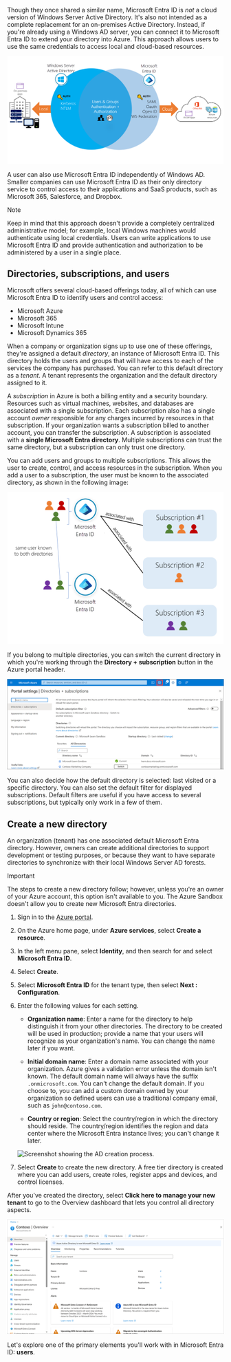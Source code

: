 Though they once shared a similar name, Microsoft Entra ID is *not* a cloud version of Windows Server Active Directory. It's also not intended as a complete replacement for an on-premises Active Directory. Instead, if you're already using a Windows AD server, you can connect it to Microsoft Entra ID to extend your directory into Azure. This approach allows users to use the same credentials to access local and cloud-based resources.

![Conceptual art showing Windows AD and Microsoft Entra ID controlling resources.](../media/2-azure-vs-windows-ad.png)

A user can also use Microsoft Entra ID independently of Windows AD. Smaller companies can use Microsoft Entra ID as their only directory service to control access to their applications and SaaS products, such as Microsoft 365, Salesforce, and Dropbox.

> [!NOTE]
> Keep in mind that this approach doesn't provide a completely centralized administrative model; for example, local Windows machines would authenticate using local credentials. Users can write applications to use Microsoft Entra ID and provide authentication and authorization to be administered by a user in a single place.

## Directories, subscriptions, and users

Microsoft offers several cloud-based offerings today, all of which can use Microsoft Entra ID to identify users and control access:

- Microsoft Azure
- Microsoft 365
- Microsoft Intune
- Microsoft Dynamics 365

When a company or organization signs up to use one of these offerings, they're assigned a default *directory*, an instance of Microsoft Entra ID. This directory holds the users and groups that will have access to each of the services the company has purchased. You can refer to this default directory as a *tenant*. A tenant represents the organization and the default directory assigned to it.

A *subscription* in Azure is both a billing entity and a security boundary. Resources such as virtual machines, websites, and databases are associated with a single subscription. Each subscription also has a single account *owner* responsible for any charges incurred by resources in that subscription. If your organization wants a subscription billed to another account, you can transfer the subscription. A subscription is associated with a **single Microsoft Entra directory**. Multiple subscriptions can trust the same directory, but a subscription can only trust one directory.

You can add users and groups to multiple subscriptions. This allows the user to create, control, and access resources in the subscription. When you add a user to a subscription, the user must be known to the associated directory, as shown in the following image:

![Conceptual art showing users, directories, and subscriptions in Azure.](../media/2-users-subs-and-directories.png)

If you belong to multiple directories, you can switch the current directory in which you're working through the **Directory + subscription** button in the Azure portal header.

![Screenshot showing the Directory selection dialog in Azure portal.](../media/2-directory-and-subscription.png)

You can also decide how the default directory is selected: last visited or a specific directory. You can also set the default filter for displayed subscriptions. Default filters are useful if you have access to several subscriptions, but typically only work in a few of them.

## Create a new directory

An organization (tenant) has one associated default Microsoft Entra directory. However, owners can create additional directories to support development or testing purposes, or because they want to have separate directories to synchronize with their local Windows Server AD forests.

> [!IMPORTANT]
> The steps to create a new directory follow; however, unless you're an owner of your Azure account, this option isn't available to you. The Azure Sandbox doesn't allow you to create new Microsoft Entra directories.

1. Sign in to the [Azure portal](https://portal.azure.com?azure-portal=true).

1. On the Azure home page, under **Azure services**, select **Create a resource**.

1. In the left menu pane, select **Identity**, and then search for and select **Microsoft Entra ID**.

1. Select **Create**.

1. Select **Microsoft Entra ID** for the tenant type, then select **Next : Configuration**.

1. Enter the following values for each setting.

    - **Organization name**: Enter a name for the directory to help distinguish it from your other directories. The directory to be created will be used in production; provide a name that your users will recognize as your organization's name. You can change the name later if you want.

    - **Initial domain name**: Enter a domain name associated with your organization. Azure gives a validation error unless the domain isn't known. The default domain name will always have the suffix `.onmicrosoft.com`. You can't change the default domain. If you choose to, you can add a custom domain owned by your organization so defined users can use a traditional company email, such as `john@contoso.com`.

    - **Country or region**: Select the country/region in which the directory should reside. The country/region identifies the region and data center where the Microsoft Entra instance lives; you can't change it later.

    ![Screenshot showing the AD creation process.](../media/2-create-directory.png)

1. Select **Create** to create the new directory. A free tier directory is created where you can add users, create roles, register apps and devices, and control licenses.

After you've created the directory, select **Click here to manage your new tenant** to go to the Overview dashboard that lets you control all directory aspects.

![Screenshot of the Microsoft Entra dashboard.](../media/2-aad-dashboard.png)

Let's explore one of the primary elements you'll work with in Microsoft Entra ID: **users**.
